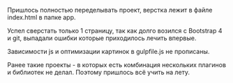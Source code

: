Пришлось полностью переделывать проект, верстка лежит в файле index.html в папке app.

Успел сверстать только 1 страницу, так как долго возился с Bootstrap 4 и git, выпадали ошибки которые приходилось лечить впервые.

Зависимости js и оптимизации картинок в gulpfile.js не прописаны.

Ранее такие проекты - в которых есть комбинация нескольких плагинов и библиотек не делал. Поэтому пришлось всё учить на лету.
